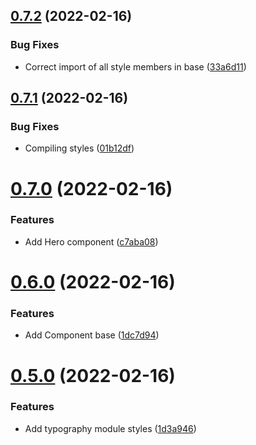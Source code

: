 ## [0.7.2](https://github.com/jacecotton/tcds/compare/v0.7.1...v0.7.2) (2022-02-16)


### Bug Fixes

* Correct import of all style members in base ([33a6d11](https://github.com/jacecotton/tcds/commit/33a6d11d21df4e03c89803b2e4ba9f4b6b1b431a))



## [0.7.1](https://github.com/jacecotton/tcds/compare/v0.7.0...v0.7.1) (2022-02-16)


### Bug Fixes

* Compiling styles ([01b12df](https://github.com/jacecotton/tcds/commit/01b12dff4fd98e21b0f72d08c396c9454af7e4b6))



# [0.7.0](https://github.com/jacecotton/tcds/compare/v0.6.0...v0.7.0) (2022-02-16)


### Features

* Add Hero component ([c7aba08](https://github.com/jacecotton/tcds/commit/c7aba08763be788c21e9868bb2745842ad83526b))



# [0.6.0](https://github.com/jacecotton/tcds/compare/v0.5.0...v0.6.0) (2022-02-16)


### Features

* Add Component base ([1dc7d94](https://github.com/jacecotton/tcds/commit/1dc7d94ee362365dc745c9abacd54e403c152680))



# [0.5.0](https://github.com/jacecotton/tcds/compare/v0.4.0...v0.5.0) (2022-02-16)


### Features

* Add typography module styles ([1d3a946](https://github.com/jacecotton/tcds/commit/1d3a946a623c8f96d08823e6d3ec43c8a5a3608a))



